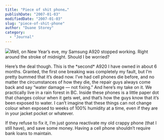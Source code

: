 ```yaml
---
title: "Piece of shit phone…"
publishDate: "2007-01-03"
modifiedDate: "2007-01-03"
slug: "piece-of-shit-phone"
author: "Duane Storey"
category:
  - "Journal"
---
```


![](http://www.samsung.com/Products/MobilePhones/Sprint/images/a920duo.gif)Well, on New Year’s eve, my Samsung A920 stopped working. Right around the stroke of midnight. Should I be worried?

Here’s the deal though. This is the \*second\* A920 I have owned in about 6 months. Granted, the first one breaking was completely my fault, but I’m pretty bummed that it’s dead now. I’ve had cell phones die before, and no matter the circumstances of how they die, the repair guys always come back and say “water damage — not fixing.” And here’s my take on it. We practically live in a rain forest in BC. Inside these phones is a little paper dot that changes colour when it gets wet, and that’s how the guys know that it’s been exposed to water. I can’t imagine that these things can not change colour when exposed to weeks of 100% humidity at a time, even if they are in your jacket pocket or whatever.

If they refuse to fix it, I’m just gonna reactivate my old crappy phone (that I still have), and save some money. Having a cell phone shouldn’t require bank loans to maintain.